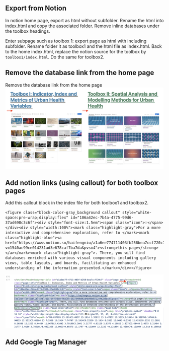 ## Export from Notion

In notion home page, export as html without subfolder. Rename the html into index.html and copy the associated folder. Remove inline databases under the toolbox headings.

Enter subpage such as toolbox 1: export page as html with including subfolder. Rename folder it as toolbox1 and the html file as index.html. Back to the home index.html, replace the notion source for the toolbox by `toolbox1/index.html`. Do the same for toolbox2.

## Remove the database link from the home page

Remove the database link from the home page
![](screenshot2.png)

## Add notion links (using callout) for both toolbox pages

Add this callout block in the index file for both toolbox1 and toolbox2.

```
<figure class="block-color-gray_background callout" style="white-space:pre-wrap;display:flex" id="106a42ec-7b4a-4775-99d6-37ad698c3c6f"><div style="font-size:1.5em"><span class="icon">💡</span></div><div style="width:100%"><mark class="highlight-gray">For a more interactive and comprehensive exploration, refer to </mark><mark class="highlight-blue"><a href="https://www.notion.so/haifengniu/a1a6ee774711403fb258bea7ccf720c7?v=1540ac99ce014231ad3e678caf7ba7da&pvs=4"><strong>this page</strong></a></mark><mark class="highlight-gray">. There, you will find databases enriched with various visual components including gallery views, table layouts, and boards, facilitating an enhanced understanding of the information presented.</mark></div></figure>
```

![](screenshot1.png)

## Add Google Tag Manager

